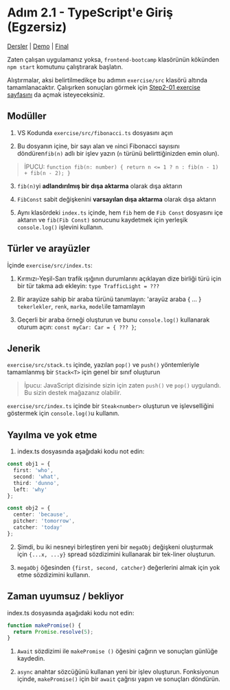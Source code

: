 # Adım 2.1 - TypeScript'e Giriş (Egzersiz)

[Dersler](../../) | [Demo](../demo/) | [Final](../final/)

Zaten çalışan uygulamanız yoksa, `frontend-bootcamp` klasörünün kökünden `npm start` komutunu çalıştırarak başlatın.

Alıştırmalar, aksi belirtilmedikçe bu adımın `exercise/src` klasörü altında tamamlanacaktır. Çalışırken sonuçları görmek için [Step2-01 exercise sayfasını](http://localhost:8080/step2-01/exercise/) da açmak isteyeceksiniz.

## Modüller

1. VS Kodunda `exercise/src/fibonacci.ts` dosyasını açın

2. Bu dosyanın içine, bir sayı alan ve `n`inci Fibonacci sayısını döndüren`fib(n)` adlı bir işlev yazın (`n` türünü belirttiğinizden emin olun).

> İPUCU: `function fib(n: number) { return n <= 1 ? n : fib(n - 1) + fib(n - 2); }`

3. `fib(n)`yi **adlandırılmış bir dışa aktarma** olarak dışa aktarın

4. `FibConst` sabit değişkenini **varsayılan dışa aktarma** olarak dışa aktarın

5. Aynı klasördeki `index.ts` içinde, hem `fib` hem de `Fib Const` dosyasını içe aktarın ve `fib(Fib Const)` sonucunu kaydetmek için yerleşik `console.log()` işlevini kullanın.

## Türler ve arayüzler

İçinde `exercise/src/index.ts`:

1. Kırmızı-Yeşil-Sarı trafik ışığının durumlarını açıklayan dize birliği türü için bir tür takma adı ekleyin: `type TrafficLight = ???`

2. Bir arayüze sahip bir araba türünü tanımlayın: 'arayüz araba { ... } `tekerlekler`, `renk`, `marka`, `model`ile tamamlayın

3. Geçerli bir araba örneği oluşturun ve bunu `console.log()` kullanarak oturum açın: `const myCar: Car = { ??? }`;

## Jenerik

`exercise/src/stack.ts` içinde, yazılan `pop()` ve `push()` yöntemleriyle tamamlanmış bir `Stack<T>` için genel bir sınıf oluşturun

> İpucu: JavaScript dizisinde sizin için zaten `push()` ve `pop()` uygulandı. Bu sizin destek mağazanız olabilir.

`exercise/src/index.ts` içinde bir `Steak<number>` oluşturun ve işlevselliğini göstermek için `console.log()`u kullanın.

## Yayılma ve yok etme

1. index.ts dosyasında aşağıdaki kodu not edin:

```ts
const obj1 = {
  first: 'who',
  second: 'what',
  third: 'dunno',
  left: 'why'
};

const obj2 = {
  center: 'because',
  pitcher: 'tomorrow',
  catcher: 'today'
};
```

2. Şimdi, bu iki nesneyi birleştiren yeni bir `megaObj` değişkeni oluşturmak için `{...x, ...y}` spread sözdizimini kullanarak bir tek-liner oluşturun.

3. `megaObj` öğesinden `{first, second, catcher}` değerlerini almak için yok etme sözdizimini kullanın.

## Zaman uyumsuz / bekliyor

index.ts dosyasında aşağıdaki kodu not edin:

```ts
function makePromise() {
  return Promise.resolve(5);
}
```

1. `Await` sözdizimi ile `makePromise ()` öğesini çağırın ve sonuçları günlüğe kaydedin.

2. `async` anahtar sözcüğünü kullanan yeni bir işlev oluşturun. Fonksiyonun içinde, `makePromise()` için bir `await` çağrısı yapın ve sonuçları döndürün.
